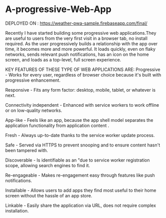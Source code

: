 # A-progressive-Web-App

DEPLOYED ON :
https://weather-pwa-sample.firebaseapp.com/final/

Recently I have started building some progressive web applications.They are useful to users from the very first visit in a browser tab, no install required. As the user progressively builds a relationship with the app over time, it becomes more and more powerful. It loads quickly, even on flaky networks, sends relevant push notifications, has an icon on the home screen, and loads as a top-level, full screen experience. 

KEY FEATURES OF THESE TYPE OF WEB APPLICATIONS ARE:
Progressive - Works for every user, regardless of browser choice because it's built with progressive enhancement.

Responsive - Fits any form factor: desktop, mobile, tablet, or whatever is next.

Connectivity independent - Enhanced with service workers to work offline or on low-quality networks.

App-like - Feels like an app, because the app shell model separates the application functionality from application content .

Fresh - Always up-to-date thanks to the service worker update process.

Safe - Served via HTTPS to prevent snooping and to ensure content hasn't been tampered with.

Discoverable - Is identifiable as an "due to service worker registration scope, allowing search engines to find it.

Re-engageable - Makes re-engagement easy through features like push notifications.

Installable - Allows users to add apps they find most useful to their home screen without the hassle of an app store.

Linkable - Easily share the application via URL, does not require complex installation.
